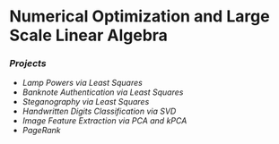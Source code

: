 # Numerical Optimization and Large Scale Linear Algebra

### *Projects*

- *Lamp Powers via Least Squares*
- *Banknote Authentication via Least Squares*
- *Steganography via Least Squares*
- *Handwritten Digits Classification via SVD*
- *Image Feature Extraction via PCA and kPCA*
- *PageRank*
